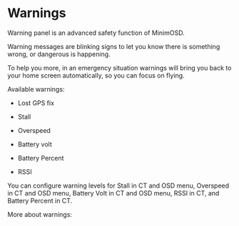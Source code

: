 # Warnings #

Warning panel is an advanced safety function of MinimOSD.

Warning messages are blinking signs to let you know there is something wrong, or dangerous is happening.

To help you more, in an emergency situation warnings will bring you back to your home screen automatically, so you can focus on flying.

Available warnings:

- Lost GPS fix

- Stall

- Overspeed

- Battery volt

- Battery Percent

- RSSI


You can configure warning levels for Stall in CT and OSD menu, Overspeed in CT and OSD menu, Battery Volt in CT and OSD menu, RSSI in CT, and Battery Percent in CT.

More about warnings: 
